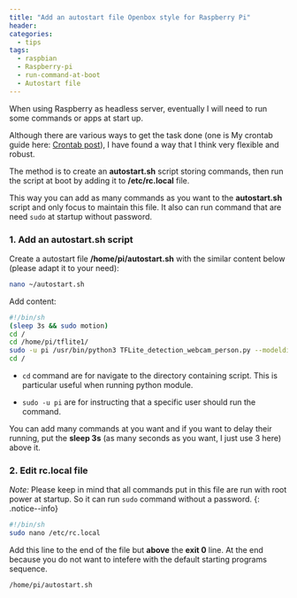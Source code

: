 ```yaml
---
title: "Add an autostart file Openbox style for Raspberry Pi"
header:
categories:
  - tips
tags:
  - raspbian
  - Raspberry-pi  
  - run-command-at-boot
  - Autostart file
---
```


When using Raspberry as headless server, eventually I will need to run some commands or apps at start up.

Although there are various ways to get the task done (one is My crontab guide here: [Crontab post](https://www.ubuntuopenbox.com/tips/crontab-basic/)), I have found a way that I think very flexible and robust.

The method is to create an **autostart.sh** script storing commands, then run the script at boot by adding it to **/etc/rc.local** file.

This way you can add as many commands as you want to the **autostart.sh** script and only focus to maintain this file. It also can run command that are need `sudo`  at startup without password.

### 1. Add an **autostart.sh** script

Create a autostart file **/home/pi/autostart.sh** with the similar content below (please adapt it to your need):

```bash
nano ~/autostart.sh
```

Add content:

```bash
#!/bin/sh
(sleep 3s && sudo motion)
cd /
cd /home/pi/tflite1/
sudo -u pi /usr/bin/python3 TFLite_detection_webcam_person.py --modeldir=Sample_TFLite_model/
cd /
```

* `cd` command are for navigate to the directory containing script. This is particular useful when running python module. 

* `sudo -u pi` are for instructing that a specific user should run the command. 

You can add many commands at you want and if you want to delay their running, put the **sleep 3s** (as many seconds as you want, I just use 3 here) above it.

### 2. Edit rc.local file

*Note:* Please keep in mind that all commands put in this file are run with root power at startup. So it can run `sudo` command without a password. 
{: .notice--info}


```bash
#!/bin/sh
sudo nano /etc/rc.local
```

Add this line to the end of the file but **above** the **exit 0** line. At the end because you do not want to intefere with the default starting programs sequence.

```bash
/home/pi/autostart.sh
```
